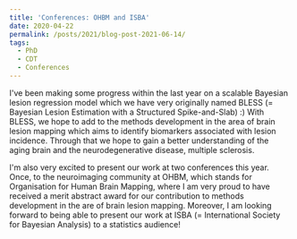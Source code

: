 ```yaml
---
title: 'Conferences: OHBM and ISBA'
date: 2020-04-22
permalink: /posts/2021/blog-post-2021-06-14/
tags:
  - PhD
  - CDT
  - Conferences
---
```


I've been making some progress within the last year on a scalable Bayesian lesion regression model which we have very originally named BLESS (= Bayesian Lesion Estimation with a Structured Spike-and-Slab) :) With BLESS, we hope to add to the methods development in the area of brain lesion mapping which aims to identify biomarkers associated with lesion incidence. Through that we hope to gain a better understanding of the aging brain and the neurodegenerative disease, multiple sclerosis.

I'm also very excited to present our work at two conferences this year. Once, to the neuroimaging community at OHBM, which stands for Organisation for Human Brain Mapping, where I am very proud to have received a merit abstract award for our contribution to methods development in the are of brain lesion mapping. Moreover, I am looking forward to being able to present our work at ISBA (= International Society for Bayesian Analysis) to a statistics audience! 

